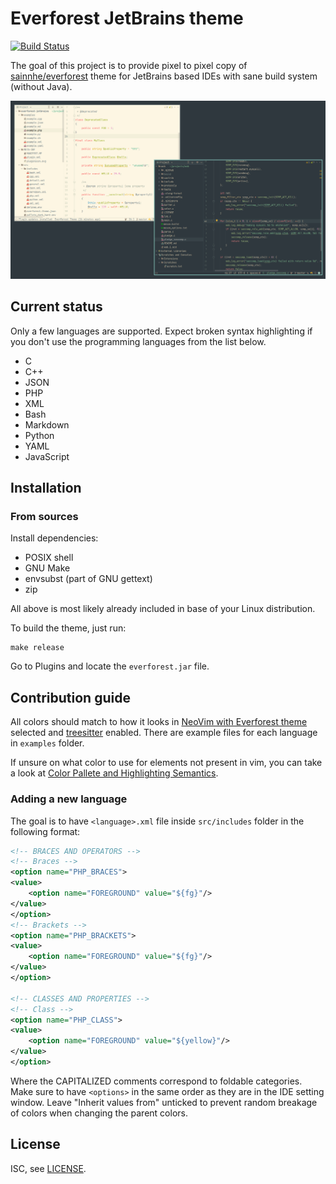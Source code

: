 # Everforest JetBrains theme

[![Build Status](https://github.com/francma/everforest-jetbrains/workflows/test/badge.svg)](https://github.com/francma/everforest-jetbrains/actions/workflows/test.yml)

The goal of this project is to provide pixel to pixel copy
of [sainnhe/everforest](https://github.com/sainnhe/everforest)
theme for JetBrains based IDEs with sane build system (without Java).

![screenshot](screenshot.png)

## Current status

Only a few languages are supported. Expect broken syntax highlighting if you don't use the programming languages from the list below.

- C
- C++
- JSON
- PHP
- XML
- Bash
- Markdown
- Python
- YAML
- JavaScript

## Installation

### From sources

Install dependencies:

- POSIX shell
- GNU Make
- envsubst (part of GNU gettext)
- zip

All above is most likely already included in base of your Linux distribution.

To build the theme, just run:

```shell
make release
```

Go to Plugins and locate the `everforest.jar` file.

## Contribution guide

All colors should match to how it looks in [NeoVim with Everforest theme](https://github.com/sainnhe/everforest) selected and
[treesitter](https://github.com/nvim-treesitter/nvim-treesitter) enabled. There are example files for each language
in `examples` folder.

If unsure on what color to use for elements not present in vim, you can take a look at [Color Pallete and Highlighting Semantics](https://github.com/antoineco/sainnhe-everforest/blob/palette/palette.md).

### Adding a new language

The goal is to have `<language>.xml` file inside `src/includes` folder in the following format:

```xml
<!-- BRACES AND OPERATORS -->
<!-- Braces -->
<option name="PHP_BRACES">
<value>
    <option name="FOREGROUND" value="${fg}"/>
</value>
</option>
<!-- Brackets -->
<option name="PHP_BRACKETS">
<value>
    <option name="FOREGROUND" value="${fg}"/>
</value>
</option>

<!-- CLASSES AND PROPERTIES -->
<!-- Class -->
<option name="PHP_CLASS">
<value>
    <option name="FOREGROUND" value="${yellow}"/>
</value>
</option>
```

Where the CAPITALIZED comments correspond to foldable categories.
Make sure to have `<options>` in the same order as they are in the IDE setting window.
Leave "Inherit values from" unticked to prevent random breakage of colors when changing the parent colors.

## License

ISC, see [LICENSE](/LICENSE).
